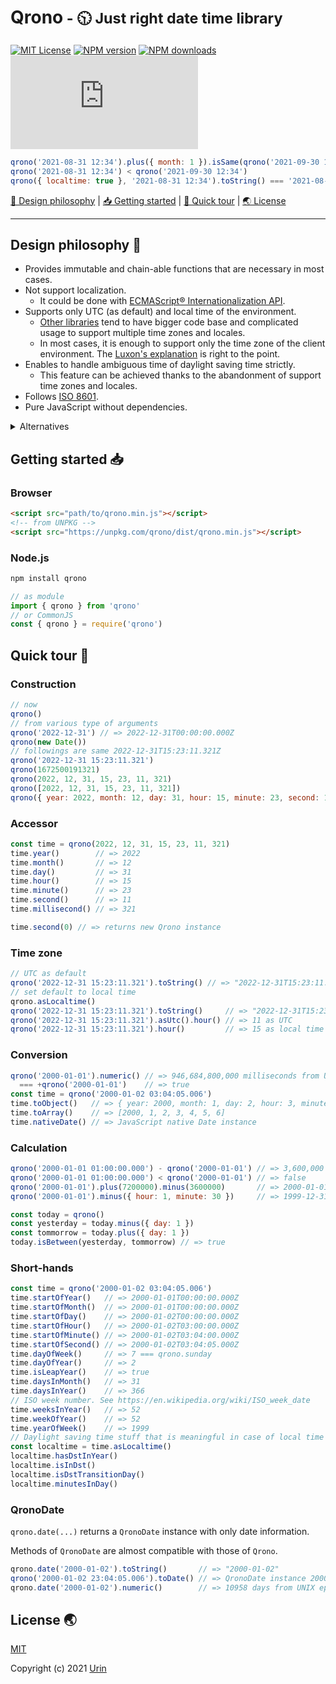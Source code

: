 # Qrono<small> - 🕥 Just right date time library</small>

[![MIT License][image-license]][url-license]
[![NPM version][image-npm-version]][url-npm]
[![NPM downloads][image-npm-downloads]][url-npm-downloads]
[![gzip size][image-size]][url-size]

```js
qrono('2021-08-31 12:34').plus({ month: 1 }).isSame(qrono('2021-09-30 12:34'))
qrono('2021-08-31 12:34') < qrono('2021-09-30 12:34')
qrono({ localtime: true }, '2021-08-31 12:34').toString() === '2021-08-31T12:34.000-04:00'
```

[🎨 Design philosophy](#design-philosophy-) \| [📥 Getting started](#getting-started-) \| [🚀 Quick tour](#quick-tour-) \| [🌏 License](#license-)

---


## Design philosophy 🎨

- Provides immutable and chain-able functions that are necessary in most cases.
- Not support localization.
  - It could be done with [ECMAScript® Internationalization API](https://402.ecma-international.org/#overview).
- Supports only UTC (as default) and local time of the environment.
  - [Other libraries](#alternatives) tend to have bigger code base and complicated usage to support multiple time zones and locales.
  - In most cases, it is enough to support only the time zone of the client environment.
    The [Luxon's explanation](https://moment.github.io/luxon/#/zones?id=don39t-worry) is right to the point.
- Enables to handle ambiguous time of daylight saving time strictly.
  - This feature can be achieved thanks to the abandonment of support time zones and locales.
- Follows [ISO 8601](https://www.iso.org/obp/ui/#iso:std:iso:8601:-1:ed-1:v1:en).
- Pure JavaScript without dependencies.

<details>
  <summary id="alternatives">Alternatives</summary>
  <ul>
    <li>
      <a href="https://github.com/moment/moment">Moment.js</a>
      <br>
      It is a great library that is very widely used (it was the de-facto standard). It went into maintenance mode in 2020.<br>
      It has a fundamental problem that its behavior as a mutable object is prone to bugs, and the later date-time libraries introduced below are all designed to be immutable.<br>
    </li>
    <li>
      <a href="https://github.com/moment/luxon">Luxon</a>
      <br>
      An immutable and rich library created by the maintainers of <a href="https://github.com/moment/moment">Moment.js</a>. Sophisticated and feature-rich. Good code base to explore.<br>
      By default, it handles time in local time, and <a href="https://moment.github.io/luxon/#/zones?id=ambiguous-times">cannot strictly handle ambiguous times</a>.<br>
      It is different from other libraries in that the documentation clearly shows how it behaves with ambiguous time.<br>
    </li>
    <li>
      <a href="https://github.com/iamkun/dayjs">Day.js</a>
      <br>
      A <a href="https://github.com/moment/moment">Moment.js</a> compatible library with a minimum size of 2KB, which has <a href="https://github.com/iamkun/dayjs/stargazers">many GitHub stars</a> and is becoming the de-facto standard. The code readability is not high.<br>
      The code base is large due to time zone and locale support (178 source files as of 2021-11-02), but the effective size can be reduced if tree-shaking is enabled due to the style of declaring necessary plugins.<br>
      It is troublesome to declare plug-ins each time because some functions that could have been implemented by default are now plug-ins.<br>
      Planning a major version upgrade in the middle of solving <a href="https://github.com/iamkun/dayjs/issues?q=is%3Aissue+is%3Aopen">the large number of issues</a>.<br>
    </li>
    <li>
      <a href="https://github.com/date-fns/date-fns">date-fns</a>
      <br>
      As the name implies, it provides over 200 pure functions for manipulating JavaScript Date objects, implemented in TypeScript and tree-shaking enabled.<br>
      Since the JavaScript Date object takes the lead, problems such as mutable, month starting at 0, etc. are inherited. <br>
    </li>
    <li>
      <a href="https://tc39.es/proposal-temporal/docs/index.html">
        The ECMA TC39 Temporal Proposal
      </a>
      <br>
      An ECMAScript® API proposal that may become a future standard. The specification is rigorous, spectacular, and inspired by <a href="https://docs.oracle.com/javase/8/docs/api/java/time/package-summary.html">java.time</a>.
    </li>
  </ul>
</details>


## Getting started 📥

### Browser

```html
<script src="path/to/qrono.min.js"></script>
<!-- from UNPKG -->
<script src="https://unpkg.com/qrono/dist/qrono.min.js"></script>
```

### Node.js

```sh
npm install qrono
```

```js
// as module
import { qrono } from 'qrono'
// or CommonJS
const { qrono } = require('qrono')
```

## Quick tour 🚀

### Construction

```js
// now
qrono()
// from various type of arguments
qrono('2022-12-31') // => 2022-12-31T00:00:00.000Z
qrono(new Date())
// followings are same 2022-12-31T15:23:11.321Z
qrono('2022-12-31 15:23:11.321')
qrono(1672500191321)
qrono(2022, 12, 31, 15, 23, 11, 321)
qrono([2022, 12, 31, 15, 23, 11, 321])
qrono({ year: 2022, month: 12, day: 31, hour: 15, minute: 23, second: 11, millisecond: 321 })
```

### Accessor

```js
const time = qrono(2022, 12, 31, 15, 23, 11, 321)
time.year()        // => 2022
time.month()       // => 12
time.day()         // => 31
time.hour()        // => 15
time.minute()      // => 23
time.second()      // => 11
time.millisecond() // => 321

time.second(0) // => returns new Qrono instance
```

### Time zone

```js
// UTC as default
qrono('2022-12-31 15:23:11.321').toString() // => "2022-12-31T15:23:11.321Z"
// set default to local time
qrono.asLocaltime()
qrono('2022-12-31 15:23:11.321').toString()     // => "2022-12-31T15:23:11.321-04:00"
qrono('2022-12-31 15:23:11.321').asUtc().hour() // => 11 as UTC
qrono('2022-12-31 15:23:11.321').hour()         // => 15 as local time
```

### Conversion

```js
qrono('2000-01-01').numeric() // => 946,684,800,000 milliseconds from UNIX epoch
  === +qrono('2000-01-01')    // => true
const time = qrono('2000-01-02 03:04:05.006')
time.toObject()   // => { year: 2000, month: 1, day: 2, hour: 3, minute: 4, second: 5, millisecond: 6 }
time.toArray()    // => [2000, 1, 2, 3, 4, 5, 6]
time.nativeDate() // => JavaScript native Date instance
```

### Calculation

```js
qrono('2000-01-01 01:00:00.000') - qrono('2000-01-01') // => 3,600,000 milliseconds = 1 hour
qrono('2000-01-01 01:00:00.000') < qrono('2000-01-01') // => false
qrono('2000-01-01').plus(7200000).minus(3600000)       // => 2000-01-01T01:00:00.000Z
qrono('2000-01-01').minus({ hour: 1, minute: 30 })     // => 1999-12-31T22:30:00.000Z

const today = qrono()
const yesterday = today.minus({ day: 1 })
const tommorrow = today.plus({ day: 1 })
today.isBetween(yesterday, tommorrow) // => true
```

### Short-hands

```js
const time = qrono('2000-01-02 03:04:05.006')
time.startOfYear()   // => 2000-01-01T00:00:00.000Z
time.startOfMonth()  // => 2000-01-01T00:00:00.000Z
time.startOfDay()    // => 2000-01-02T00:00:00.000Z
time.startOfHour()   // => 2000-01-02T03:00:00.000Z
time.startOfMinute() // => 2000-01-02T03:04:00.000Z
time.startOfSecond() // => 2000-01-02T03:04:05.000Z
time.dayOfWeek()     // => 7 === qrono.sunday
time.dayOfYear()     // => 2
time.isLeapYear()    // => true
time.daysInMonth()   // => 31
time.daysInYear()    // => 366
// ISO week number. See https://en.wikipedia.org/wiki/ISO_week_date
time.weeksInYear()   // => 52
time.weekOfYear()    // => 52
time.yearOfWeek()    // => 1999
// Daylight saving time stuff that is meaningful in case of local time
const localtime = time.asLocaltime()
localtime.hasDstInYear()
localtime.isInDst()
localtime.isDstTransitionDay()
localtime.minutesInDay()
```

### QronoDate

`qrono.date(...)` returns a `QronoDate` instance with only date information.

Methods of `QronoDate` are almost compatible with those of `Qrono`.

```js
qrono.date('2000-01-02').toString()       // => "2000-01-02"
qrono('2000-01-02 23:04:05.006').toDate() // => QronoDate instance 2000-01-02
qrono.date('2000-01-02').numeric()        // => 10958 days from UNIX epoch
```

## License 🌏

[MIT][url-license]

Copyright (c) 2021 [Urin](https://github.com/urin)


<!-- Reference -->
[image-license]: https://img.shields.io/badge/license-MIT-blue.svg?style=flat
[url-license]: LICENSE

[image-npm-version]: https://img.shields.io/npm/v/qrono.svg?style=flat
[url-npm]: https://npmjs.org/package/qrono

[image-npm-downloads]: https://img.shields.io/npm/dm/qrono.svg?style=flat
[url-npm-downloads]: https://npmcharts.com/compare/qrono?minimal=true

[image-size]: https://img.badgesize.io/https://unpkg.com/qrono/dist/qrono.min.js?compression=gzip&color=blue
[url-size]: https://unpkg.com/qrono/dist/qrono.min.js

